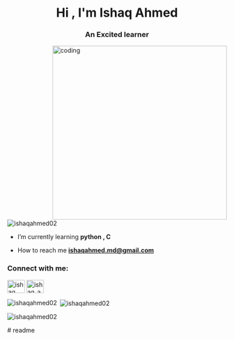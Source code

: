<h1 align="center">Hi , I'm Ishaq Ahmed</h1>
<h3 align="center">An Excited learner</h3>

<img align="right" alt="coding" width="400" scr="https://media1.giphy.com/media/qgQUggAC3Pfv687qPC/giphy.gif">

<p align="left"> <img src="https://komarev.com/ghpvc/?username=ishaqahmed02&label=Profile%20views&color=0e75b6&style=flat" alt="ishaqahmed02" /> </p>

-  I’m currently learning **python , C**

-  How to reach me **ishaqahmed.md@gmail.com**

<h3 align="left">Connect with me:</h3>
<p align="left">
<a href="https://linkedin.com/in/ishaq ahmed" target="blank"><img align="center" src="https://raw.githubusercontent.com/rahuldkjain/github-profile-readme-generator/master/src/images/icons/Social/linked-in-alt.svg" alt="ishaq ahmed" height="30" width="40" /></a>
<a href="https://instagram.com/ishaq_ahmed02" target="blank"><img align="center" src="https://raw.githubusercontent.com/rahuldkjain/github-profile-readme-generator/master/src/images/icons/Social/instagram.svg" alt="ishaq_ahmed02" height="30" width="40" /></a>
</p>

<p><img align="left" src="https://github-readme-stats.vercel.app/api/top-langs?username=ishaqahmed02&show_icons=true&locale=en&layout=compact" alt="ishaqahmed02" /></p>

<p>&nbsp;<img align="center" src="https://github-readme-stats.vercel.app/api?username=ishaqahmed02&show_icons=true&locale=en" alt="ishaqahmed02" /></p>

<p><img align="center" src="https://github-readme-streak-stats.herokuapp.com/?user=ishaqahmed02&" alt="ishaqahmed02" /></p># readme
